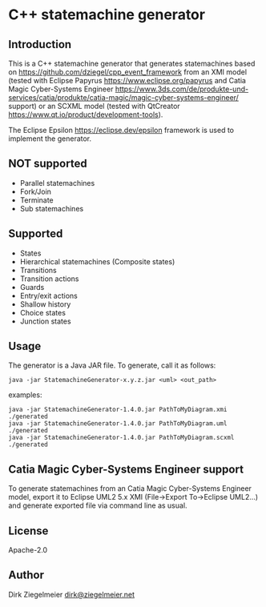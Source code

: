 # C++ statemachine generator

## Introduction

This is a C++ statemachine generator that generates statemachines based on <https://github.com/dziegel/cpp_event_framework> from an XMI model (tested with Eclipse Papyrus <https://www.eclipse.org/papyrus> and Catia Magic Cyber-Systems Engineer <https://www.3ds.com/de/produkte-und-services/catia/produkte/catia-magic/magic-cyber-systems-engineer/> support) or an SCXML model (tested with QtCreator <https://www.qt.io/product/development-tools>).

The Eclipse Epsilon <https://eclipse.dev/epsilon> framework is used to implement the generator.

## NOT supported

- Parallel statemachines
- Fork/Join
- Terminate
- Sub statemachines

## Supported

- States
- Hierarchical statemachines (Composite states)
- Transitions
- Transition actions
- Guards
- Entry/exit actions
- Shallow history
- Choice states
- Junction states

## Usage

The generator is a Java JAR file. To generate, call it as follows:

    java -jar StatemachineGenerator-x.y.z.jar <uml> <out_path>

examples:

    java -jar StatemachineGenerator-1.4.0.jar PathToMyDiagram.xmi ./generated
    java -jar StatemachineGenerator-1.4.0.jar PathToMyDiagram.uml ./generated
    java -jar StatemachineGenerator-1.4.0.jar PathToMyDiagram.scxml ./generated

## Catia Magic Cyber-Systems Engineer support

To generate statemachines from an Catia Magic Cyber-Systems Engineer model, export it to Eclipse UML2 5.x XMI (File->Export To->Eclipse UML2...) and generate exported file via command line as usual. 

## License

Apache-2.0

## Author

Dirk Ziegelmeier <dirk@ziegelmeier.net>
